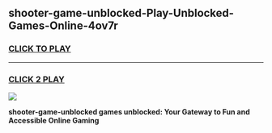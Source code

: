 
## shooter-game-unblocked-Play-Unblocked-Games-Online-4ov7r
<h3>
<a href="https://premium76.site?title=shooter-game-unblocked&ref=25A">CLICK TO PLAY</a></h3>
<hr>

<h3>
<a href="https://premium76.site?title=shooter-game-unblocked&ref=25A">CLICK 2 PLAY</a>
  
</h3>

<a href="https://premium76.site?title=shooter-game-unblocked&ref=25A"><img src="https://clearcache.store/games.png"></a>


**shooter-game-unblocked games unblocked: Your Gateway to Fun and Accessible Online Gaming**
